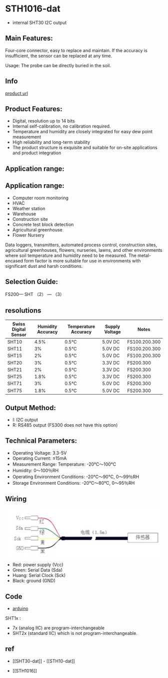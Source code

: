 
# STH1016-dat

- internal SHT30 I2C output 

## Main Features: 

Four-core connector, easy to replace and maintain. If the accuracy is insufficient, the sensor can be replaced at any time.

Usage: The probe can be directly buried in the soil.

## Info 
 
[product url](https://www.electrodragon.com/product/soil-temperaturemoisture-sensor-probe-sht10/)


## Product Features:

- Digital, resolution up to 14 bits
- Internal self-calibration, no calibration required.
- Temperature and humidity are closely integrated for easy dew point measurement
- High reliability and long-term stability
- The product structure is exquisite and suitable for on-site applications and product integration

## Application range:

## Application range:

*   Computer room monitoring
*   HVAC
*   Weather station
*   Warehouse
*   Construction site
*   Concrete test block detection
*   Agricultural greenhouse
*   Flower Nursery

Data loggers, transmitters, automated process control, construction sites, agricultural greenhouses, flowers, nurseries, lawns, and other environments where soil temperature and humidity need to be measured. The metal-encased form factor is more suitable for use in environments with significant dust and harsh conditions.

## Selection Guide:

FS200— SHT （2） — （3）

## resolutions 


| Swiss Digital Sensor | Humidity Accuracy | Temperature Accuracy | Supply Voltage | Notes         |
| -------------------- | ----------------- | -------------------- | -------------- | ------------- |
| SHT10                | 4.5%              | 0.5℃                 | 5.0V    DC     | FS100.200.300 |
| SHT11                | 3%                | 0.5℃                 | 5.0V    DC     | FS100.200.300 |
| SHT15                | 2%                | 0.5℃                 | 5.0V    DC     | FS100.200.300 |
| SHT20                | 3%                | 0.5℃                 | 3.3V    DC     | FS200.300     |
| SHT21                | 2%                | 0.5℃                 | 3.3V    DC     | FS200.300     |
| SHT25                | 1.8%              | 0.5℃                 | 3.3V    DC     | FS200.300     |
| SHT71                | 3%                | 0.5℃                 | 5.0V    DC     | FS200.300     |
| SHT75                | 1.8%              | 0.5℃                 | 5.0V    DC     | FS200.300     |


## Output Method:

- I: I2C output 
- R: RS485 output (FS300 does not have this option)

## Technical Parameters:

- Operating Voltage: 3.3-5V
- Operating Current: ≤15mA
- Measurement Range: Temperature: -20℃～100℃
- Humidity: 0～100％RH
- Operating Environment Conditions: -20℃～90℃, 0～99％RH
- Storage Environment Conditions: -20℃～80℃, 0～95％RH

## Wiring 

![](2025-03-20-18-33-14.png)

- Red: power supply (Vcc)
- Green: Serial Data (Sda)
- Huang: Serial Clock (Sck)
- Black: ground (GND)

## Code 

- [arduino](https://github.com/practicalarduino/SHT1x) 

SHT1x :

- 7x (analog IIC) are program-interchangeable 
- SHT2x (standard IIC) which is not program-interchangeable.


## ref 

- [[SHT30-dat]] - [[STH10-dat]]

- [[STH1016]]
